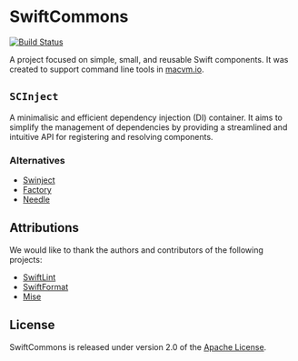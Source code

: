# SwiftCommons

[![Build Status](https://github.com/mobileinf/SwiftCommons/actions/workflows/main.yml/badge.svg)](https://github.com/mobileinf/SwiftCommons/actions/workflows/main.yml)

A project focused on simple, small, and reusable Swift components. It was created to support command line tools in [macvm.io](https://github.com/macvmio).

## `SCInject`

A minimalisic and efficient dependency injection (DI) container. It aims to simplify the management of dependencies by providing a streamlined and intuitive API for registering and resolving components.

### Alternatives

- [Swinject](https://github.com/Swinject/Swinject)
- [Factory](https://github.com/hmlongco/Factory)
- [Needle](https://github.com/uber/needle)

## Attributions

We would like to thank the authors and contributors of the following projects:

- [SwiftLint](https://github.com/realm/SwiftLint)
- [SwiftFormat](https://github.com/nicklockwood/SwiftFormat)
- [Mise](https://github.com/jdx/mise)

## License

SwiftCommons is released under version 2.0 of the [Apache License](LICENSE).

